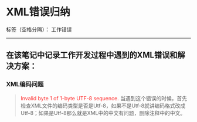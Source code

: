 ﻿# XML错误归纳

标签（空格分隔）： 工作错误

---

## 在该笔记中记录工作开发过程中遇到的XML错误和解决方案：


### XML编码问题

> <font color="FF2D2D">Invalid byte 1 of 1-byte UTF-8 sequence.</font> 当遇到这个错误的时候，首先检查XML文件的编码类型是否是Utf-8，如果不是Utf-8就讲编码格式改成Utf-8；如果是Utf-8那么就是XML中的中文有问题，删除注释中的中文。






